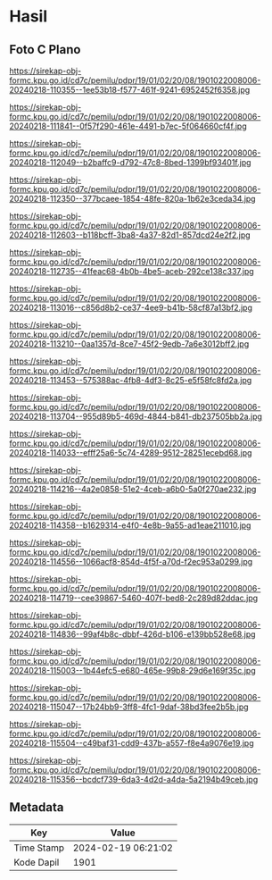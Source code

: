 # Hasil

## Foto C Plano

https://sirekap-obj-formc.kpu.go.id/cd7c/pemilu/pdpr/19/01/02/20/08/1901022008006-20240218-110355--1ee53b18-f577-461f-9241-6952452f6358.jpg

https://sirekap-obj-formc.kpu.go.id/cd7c/pemilu/pdpr/19/01/02/20/08/1901022008006-20240218-111841--0f57f290-461e-4491-b7ec-5f064660cf4f.jpg

https://sirekap-obj-formc.kpu.go.id/cd7c/pemilu/pdpr/19/01/02/20/08/1901022008006-20240218-112049--b2baffc9-d792-47c8-8bed-1399bf93401f.jpg

https://sirekap-obj-formc.kpu.go.id/cd7c/pemilu/pdpr/19/01/02/20/08/1901022008006-20240218-112350--377bcaee-1854-48fe-820a-1b62e3ceda34.jpg

https://sirekap-obj-formc.kpu.go.id/cd7c/pemilu/pdpr/19/01/02/20/08/1901022008006-20240218-112603--b118bcff-3ba8-4a37-82d1-857dcd24e2f2.jpg

https://sirekap-obj-formc.kpu.go.id/cd7c/pemilu/pdpr/19/01/02/20/08/1901022008006-20240218-112735--41feac68-4b0b-4be5-aceb-292ce138c337.jpg

https://sirekap-obj-formc.kpu.go.id/cd7c/pemilu/pdpr/19/01/02/20/08/1901022008006-20240218-113016--c856d8b2-ce37-4ee9-b41b-58cf87a13bf2.jpg

https://sirekap-obj-formc.kpu.go.id/cd7c/pemilu/pdpr/19/01/02/20/08/1901022008006-20240218-113210--0aa1357d-8ce7-45f2-9edb-7a6e3012bff2.jpg

https://sirekap-obj-formc.kpu.go.id/cd7c/pemilu/pdpr/19/01/02/20/08/1901022008006-20240218-113453--575388ac-4fb8-4df3-8c25-e5f58fc8fd2a.jpg

https://sirekap-obj-formc.kpu.go.id/cd7c/pemilu/pdpr/19/01/02/20/08/1901022008006-20240218-113704--955d89b5-469d-4844-b841-db237505bb2a.jpg

https://sirekap-obj-formc.kpu.go.id/cd7c/pemilu/pdpr/19/01/02/20/08/1901022008006-20240218-114033--efff25a6-5c74-4289-9512-28251ecebd68.jpg

https://sirekap-obj-formc.kpu.go.id/cd7c/pemilu/pdpr/19/01/02/20/08/1901022008006-20240218-114216--4a2e0858-51e2-4ceb-a6b0-5a0f270ae232.jpg

https://sirekap-obj-formc.kpu.go.id/cd7c/pemilu/pdpr/19/01/02/20/08/1901022008006-20240218-114358--b1629314-e4f0-4e8b-9a55-ad1eae211010.jpg

https://sirekap-obj-formc.kpu.go.id/cd7c/pemilu/pdpr/19/01/02/20/08/1901022008006-20240218-114556--1066acf8-854d-4f5f-a70d-f2ec953a0299.jpg

https://sirekap-obj-formc.kpu.go.id/cd7c/pemilu/pdpr/19/01/02/20/08/1901022008006-20240218-114719--cee39867-5460-407f-bed8-2c289d82ddac.jpg

https://sirekap-obj-formc.kpu.go.id/cd7c/pemilu/pdpr/19/01/02/20/08/1901022008006-20240218-114836--99af4b8c-dbbf-426d-b106-e139bb528e68.jpg

https://sirekap-obj-formc.kpu.go.id/cd7c/pemilu/pdpr/19/01/02/20/08/1901022008006-20240218-115003--1b44efc5-e680-465e-99b8-29d6e169f35c.jpg

https://sirekap-obj-formc.kpu.go.id/cd7c/pemilu/pdpr/19/01/02/20/08/1901022008006-20240218-115047--17b24bb9-3ff8-4fc1-9daf-38bd3fee2b5b.jpg

https://sirekap-obj-formc.kpu.go.id/cd7c/pemilu/pdpr/19/01/02/20/08/1901022008006-20240218-115504--c49baf31-cdd9-437b-a557-f8e4a9076e19.jpg

https://sirekap-obj-formc.kpu.go.id/cd7c/pemilu/pdpr/19/01/02/20/08/1901022008006-20240218-115356--bcdcf739-6da3-4d2d-a4da-5a2194b49ceb.jpg


## Metadata

| Key        | Value               |
| ---------- | ------------------- |
| Time Stamp | 2024-02-19 06:21:02 |
| Kode Dapil | 1901                |



